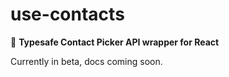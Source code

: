 # use-contacts

📇 **Typesafe Contact Picker API wrapper for React**

Currently in beta, docs coming soon.
